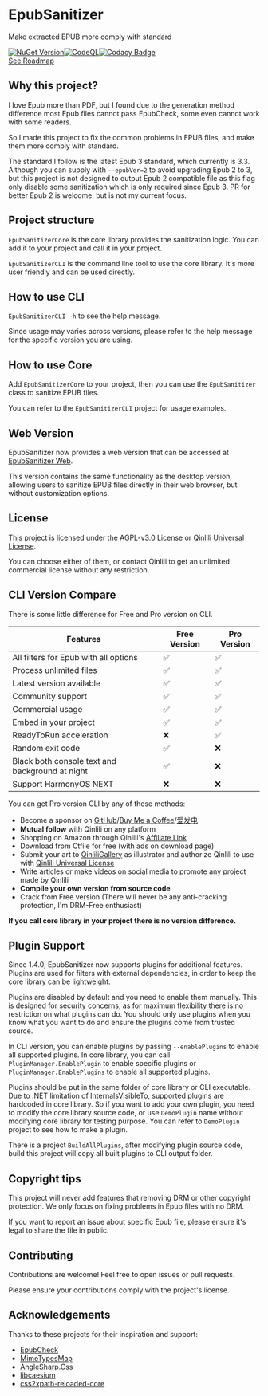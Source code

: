 # EpubSanitizer

Make extracted EPUB more comply with standard  

[![NuGet Version](https://img.shields.io/nuget/v/Qinlili.EpubSanitizer)](https://www.nuget.org/packages/Qinlili.EpubSanitizer)[![CodeQL](https://github.com/qinlili23333/EpubSanitizer/actions/workflows/github-code-scanning/codeql/badge.svg?branch=main)](https://github.com/qinlili23333/EpubSanitizer/actions/workflows/github-code-scanning/codeql)[![Codacy Badge](https://app.codacy.com/project/badge/Grade/84e2b3e6b75e4682b96f742dc5d10a4d)](https://app.codacy.com/gh/qinlili23333/EpubSanitizer/dashboard?utm_source=gh&utm_medium=referral&utm_content=&utm_campaign=Badge_grade)  
[See Roadmap](https://github.com/users/qinlili23333/projects/4/views/1)  

## Why this project?

I love Epub more than PDF, but I found due to the generation method difference most Epub files cannot pass EpubCheck, some even cannot work with some readers.  

So I made this project to fix the common problems in EPUB files, and make them more comply with standard.  

The standard I follow is the latest Epub 3 standard, which currently is 3.3. Although you can supply with `--epubVer=2` to avoid upgrading Epub 2 to 3, but this project is not designed to output Epub 2 compatible file as this flag only disable some sanitization which is only required since Epub 3. PR for better Epub 2 is welcome, but is not my current focus.  

## Project structure

`EpubSanitizerCore` is the core library provides the sanitization logic. You can add it to your project and call it in your project.  

`EpubSanitizerCLI` is the command line tool to use the core library. It's more user friendly and can be used directly.  

## How to use CLI

`EpubSanitizerCLI -h` to see the help message.  

Since usage may varies across versions, please refer to the help message for the specific version you are using.  

## How to use Core

Add `EpubSanitizerCore` to your project, then you can use the `EpubSanitizer` class to sanitize EPUB files.  

You can refer to the `EpubSanitizerCLI` project for usage examples.  

## Web Version

EpubSanitizer now provides a web version that can be accessed at [EpubSanitizer Web](https://epubsanitizer.qinlili.bid).  

This version contains the same functionality as the desktop version, allowing users to sanitize EPUB files directly in their web browser, but without customization options.  

## License

This project is licensed under the AGPL-v3.0 License or [Qinlili Universal License](https://github.com/qinlili23333/QinliliUniversalLicense).  

You can choose either of them, or contact Qinlili to get an unlimited commercial license without any restriction.  

## CLI Version Compare

There is some little difference for Free and Pro version on CLI.  

| Features | Free Version | Pro Version |
| ------- | ----------- | ----------- |
| All filters for Epub with all options  | ✅ | ✅ |
| Process unlimited files  | ✅ | ✅ |
| Latest version available  | ✅ | ✅ |
| Community support  | ✅ | ✅ |
| Commercial usage  | ✅ | ✅ |
| Embed in your project  | ✅ | ✅ |
| ReadyToRun acceleration  | ❌ | ✅ |
| Random exit code  | ✅ | ❌ |
| Black both console text and background at night  | ✅ | ❌ |
| Support HarmonyOS NEXT  | ❌ | ❌ |

You can get Pro version CLI by any of these methods:  

- Become a sponsor on [GitHub](https://github.com/sponsors/qinlili23333)/[Buy Me a Coffee](https://www.buymeacoffee.com/qinlili)/[爱发电](https://afdian.com/a/qinliliAPP)  
- **Mutual follow** with Qinlili on any platform  
- Shopping on Amazon through Qinlili's [Affiliate Link](https://amzn.to/460zTkR)  
- Download from Ctfile for free (with ads on download page)  
- Submit your art to [QinliliGallery](https://github.com/qinlili23333/QinliliGallery) as illustrator and authorize Qinlili to use with [Qinlili Universal License](https://github.com/qinlili23333/QinliliUniversalLicense)  
- Write articles or make videos on social media to promote any project made by Qinlili  
- **Compile your own version from source code**  
- Crack from Free version (There will never be any anti-cracking protection, I'm DRM-Free enthusiast)  

**If you call core library in your project there is no version difference.**  

## Plugin Support

Since 1.4.0, EpubSanitizer now supports plugins for additional features. Plugins are used for filters with external dependencies, in order to keep the core library can be lightweight.  

Plugins are disabled by default and you need to enable them manually. This is designed for security concerns, as for maximum flexibility there is no restriction on what plugins can do. You should only use plugins when you know what you want to do and ensure the plugins come from trusted source.  

In CLI version, you can enable plugins by passing `--enablePlugins` to enable all supported plugins. In core library, you can call `PluginManager.EnablePlugin` to enable specific plugins or `PluginManager.EnablePlugins` to enable all supported plugins.  

Plugins should be put in the same folder of core library or CLI executable. Due to .NET limitation of InternalsVisibleTo, supported plugins are hardcoded in core library. So if you want to add your own plugin, you need to modify the core library source code, or use `DemoPlugin` name without modifying core library for testing purpose. You can refer to `DemoPlugin` project to see how to make a plugin.  

There is a project `BuildAllPlugins`, after modifying plugin source code, build this project will copy all built plugins to CLI output folder.  

## Copyright tips

This project will never add features that removing DRM or other copyright protection. We only focus on fixing problems in Epub files with no DRM.  

If you want to report an issue about specific Epub file, please ensure it's legal to share the file in public.  

## Contributing

Contributions are welcome! Feel free to open issues or pull requests.  

Please ensure your contributions comply with the project's license.  

## Acknowledgements

Thanks to these projects for their inspiration and support:  

- [EpubCheck](https://github.com/w3c/epubcheck)
- [MimeTypesMap](https://github.com/hey-red/MimeTypesMap)
- [AngleSharp.Css](https://github.com/AngleSharp/AngleSharp.Css)
- [libcaesium](https://github.com/Lymphatus/libcaesium)
- [css2xpath-reloaded-core](https://github.com/qinlili23333/css2xpath-reloaded-core)
